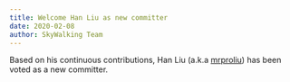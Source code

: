 ```yaml
---
title: Welcome Han Liu as new committer
date: 2020-02-08
author: SkyWalking Team
---
```


Based on his continuous contributions, Han Liu (a.k.a [mrproliu](https://github.com/mrproliu)) has been voted as a new committer.
